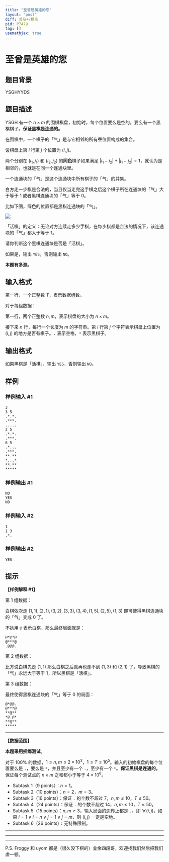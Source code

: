 ```yaml
---
title: "至曾是英雄的您"
layout: "post"
diff: 普及+/提高
pid: P7479
tag: []
usemathjax: true
---
```


# 至曾是英雄的您
## 题目背景

YSGHYYDS
## 题目描述

YSGH 有一个 $n\times m$ 的围棋棋盘，初始时，每个位置要么是空的，要么有一个黑棋棋子。**保证黑棋是连通的。**

在围棋中，一个棋子的「气」是与它相邻的所有**空**位置构成的集合。

设棋盘上第 $i$ 行第 $j$ 个位置为 $(i,j)$。

两个分别在 $(i_1,j_1)$ 和 $(i_2,j_2)$ 的**同色**棋子如果满足 $|i_1-i_2|+|j_1-j_2|=1$，就认为是相邻的，也就是在同一个连通块里。

一个连通块的「气」是这个连通块中所有棋子的「气」的并集。

白方走一步棋是合法的，当且仅当走完这手棋之后这个棋子所在连通块的「气」大于等于 $1$ 或者黑棋连通块的「气」等于 $0$。

比如下图，绿色的位置都是黑棋连通块的「气」。

![](https://cdn.luogu.com.cn/upload/image_hosting/wzrjvpox.png)

「活棋」的定义：无论对方连续走多少手棋，在每步棋都是合法的情况下，该连通块的「气」都大于等于 $1$。

请你判断这个黑棋连通块是否是「活棋」。

如果是，输出 `YES`，否则输出 `NO`。

**本题有多测。**
## 输入格式

第一行，一个正整数 $T$，表示数据组数。

对于每组数据：

第一行，两个正整数 $n, m$，表示棋盘的大小为 $n \times m$。

接下来 $n$ 行，每行一个长度为 $m$ 的字符串。第 $i$ 行第 $j$ 个字符表示棋盘上位置为 $(i, j)$ 的地方是否有棋子。`.` 表示空格，`*` 表示黑棋子。
## 输出格式

如果黑棋是「活棋」，输出 `YES`，否则输出 `NO`。
## 样例

### 样例输入 #1
```
3
3 5
.*.*.
.***.
.....
2 5
.*.*.
.***.
6 5
.*...
.***.
**.**
*...*
**.**
*****
```
### 样例输出 #1
```
NO
YES
NO
```
### 样例输入 #2
```
1
1 3
.*.

```
### 样例输出 #2
```
YES
```
## 提示

**【样例解释 #1】**

第 1 组数据：

白棋依次走 $(1,1),(2,1),(3,2),(3,3),(3,4),(1,5),(2,5),(1,3)$ 即可使得黑棋连通块的「气」变成 $0$ 了。

不妨用 `@` 表示白棋，那么最终局面就是：

```plain
@*@*@
@***@
.@@@.
```

第 2 组数据：

比方说白棋先走 $(1,1)$ 那么白棋之后就再也走不到 $(1,3)$ 和 $(2,1)$ 了，导致黑棋的「气」永远大于等于 $1$，所以黑棋是「活棋」。

第 3 组数据：

最终使得黑棋连通块的「气」等于 $0$ 的局面：

```plain
@*@@.
@***@
**@**
*@.@*
**@**
*****
```

---

**【数据范围】**

**本题采用捆绑测试。**

对于 $100 \%$ 的数据，$1 \le n, m \le 2 \times {10}^3$，$1 \le T \le {10}^5$。输入的初始棋盘的每个位置要么是 `.`，要么是 `*`，并且至少有一个 `.`，至少有一个 `*`。**保证黑棋是连通的。** 保证每个测试点的 $n \times m$ 之和都小于等于 $4 \times {10}^6$。

- Subtask 1（9 points）：$n = 1$。
- Subtask 2（10 points）：$n = 2$，$m = 3$。
- Subtask 3（16 points）：保证 `.` 的个数不超过 $7$，$n, m \le 10$，$T \le 50$。
- Subtask 4（24 points）：保证 `.` 的个数不超过 $14$，$n, m \le 10$，$T \le 50$。
- Subtask 5（15 points）：$n, m \ge 3$，输入局面的边界上都是 `.`。即 $\forall (i, j)$，如果 $i = 1 \lor i = n \lor j = 1 \lor j = m$，则 $(i, j)$ 一定是空地。 
- Subtask 6（26 points）：无特殊限制。 

---
---
---

P.S. Froggy 和 uyom 都是（很久没下棋的）业余四段哥，欢迎找我们然后把我们虐一顿。
